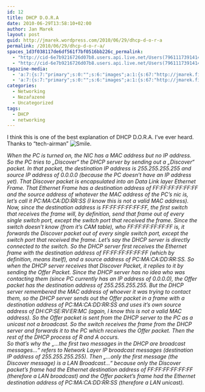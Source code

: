 ```yaml
---
id: 12
title: DHCP D.O.R.A
date: 2010-06-29T13:58:10+02:00
author: Jan Marek
layout: post
guid: http://jmarek.wordpress.com/2010/06/29/dhcp-d-o-r-a
permalink: /2010/06/29/dhcp-d-o-r-a/
spaces_1d3f038117de6df561f7bf0516bb226c_permalink:
  - "http://cid-6e7b9216726d07b8.users.api.live.net/Users(7961117391414167480)/Blogs('6E7B9216726D07B8!242')/Entries('6E7B9216726D07B8!358')?authkey=EpZNAU0huAk%24"
  - "http://cid-6e7b9216726d07b8.users.api.live.net/Users(7961117391414167480)/Blogs('6E7B9216726D07B8!242')/Entries('6E7B9216726D07B8!358')?authkey=EpZNAU0huAk%24"
tagazine-media:
  - 'a:7:{s:7:"primary";s:0:"";s:6:"images";a:1:{s:67:"http://jmarek.files.wordpress.com/2010/06/wlemoticon-smile5b25d.png";a:6:{s:8:"file_url";s:67:"http://jmarek.files.wordpress.com/2010/06/wlemoticon-smile5b25d.png";s:5:"width";s:2:"19";s:6:"height";s:2:"19";s:4:"type";s:5:"image";s:4:"area";s:3:"361";s:9:"file_path";s:0:"";}}s:6:"videos";a:0:{}s:11:"image_count";s:1:"1";s:6:"author";s:8:"17238236";s:7:"blog_id";s:8:"16623371";s:9:"mod_stamp";s:19:"2010-10-12 15:57:32";}'
  - 'a:7:{s:7:"primary";s:0:"";s:6:"images";a:1:{s:67:"http://jmarek.files.wordpress.com/2010/06/wlemoticon-smile5b25d.png";a:6:{s:8:"file_url";s:67:"http://jmarek.files.wordpress.com/2010/06/wlemoticon-smile5b25d.png";s:5:"width";s:2:"19";s:6:"height";s:2:"19";s:4:"type";s:5:"image";s:4:"area";s:3:"361";s:9:"file_path";s:0:"";}}s:6:"videos";a:0:{}s:11:"image_count";s:1:"1";s:6:"author";s:8:"17238236";s:7:"blog_id";s:8:"16623371";s:9:"mod_stamp";s:19:"2010-10-12 15:57:32";}'
categories:
  - Networking
  - Nezařazené
  - Uncategorized
tags:
  - DHCP
  - networking
---
```

<div id="msgcns!6E7B9216726D07B8!358" class="bvMsg">
  <p>
    I think this is one of the best explanation of DHCP D.O.R.A. I’ve ever heard. Thanks to “tech-airman” <img style="border-style: none;" src="/wp-content/uploads/2010/10/wlemoticon-smile5b25d.png?w=19" alt="Smile" />.
  </p>
  
  <p>
    <em>When the PC is turned on, the NIC has a MAC address but no IP address. So the PC tries to &#8222;Discover&#8220; the DHCP server by sending out a &#8222;Discover&#8220; packet. In that packet, the destination IP address is 255.255.255.255 and source IP address of 0.0.0.0 (because the PC doesn&#8217;t have an IP address yet). That Discover packet is encapsulated into an Data Link layer Ethernet Frame. That Ethernet Frame has a destination address of FF:FF:FF:FF:FF:FF and the source address of whatever the MAC address of the PC&#8217;s nic is, let&#8217;s call it PC:MA:CA:DD:RR:SS (I know this is not a valid MAC address). Now, since the destination address is FF:FF:FF:FF:FF:FF, the first switch that receives the frame will, by definition, send that frame out of every single switch port, except the switch port that received the frame. Since the switch doesn&#8217;t know (from it&#8217;s CAM table), who FF:FF:FF:FF:FF:FF is, it forwards the Discover packet out of every single switch port, except the switch port that received the frame. Let&#8217;s say the DHCP server is directly connected to the switch. So the DHCP server first receives the Ethernet frame with the destination address of FF:FF:FF:FF:FF:FF (which by definition, means itself), and a source address of PC:MA:CA:DD:RR:SS. So when the DHCP server receives that Discover Packet, it replies to it by sending the Offer Packet. Since the DHCP server has no idea who was contacting them (since PC currently has an IP address of 0.0.0.0), the Offer packet has the destination address of 255.255.255.255. But the DHCP server remembered the MAC address of whoever it was trying to contact them, so the DHCP server sends out the Offer packet in a frame with a destination address of PC:MA:CA:DD:RR:SS and uses it&#8217;s own source address of DH:CP:SE:RV:ER:MC (again, I know this is not a valid MAC address). So the Offer packet is sent from the DHCP server to the PC as a unicast not a broadcast. So the switch receives the frame from the DHCP server and forwards it to the PC which receives the Offer packet. Then the rest of the DHCP process of R and A occurs.<br /> So that&#8217;s why the &#8222;&#8230;the first two messages in the DHCP are broadcast messages&#8230;&#8220; refers to Network Layer IP broadcast messages (destination IP address of 255.255.255.255). Then &#8222;&#8230;only the first message (the Discover message) is a LAN Broadcast&#8230;&#8220; because only the Discover packet&#8217;s frame had the Ethernet destination address of FF:FF:FF:FF:FF:FF (therefore a LAN broadcast) and the Offer packet&#8217;s frame had the Ethernet destination address of PC:MA:CA:DD:RR:SS (therefore a LAN unicast).</em>
  </p>
</div>
